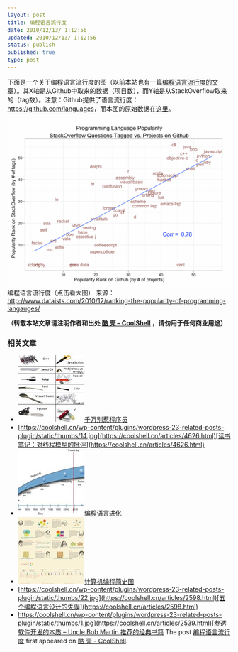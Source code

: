 ```yaml
---
layout: post
title: 编程语言流行度
date: 2010/12/13/ 1:12:56
updated: 2010/12/13/ 1:12:56
status: publish
published: true
type: post
---
```


下面是一个关于编程语言流行度的图（以前本站也有一篇[编程语言流行度的文章](https://coolshell.cn/articles/706.html)）。其X轴是从Github中取来的数据（项目数），而Y轴是从StackOverflow取来的（tag数）。注意：Github提供了语言流行度：<https://github.com/languages>，而本图的原始数据在[这里](http://www.dataists.com/wp-content/uploads/2010/12/language_ranks1.csv)。


[![](../wp-content/uploads/2010/12/rank_scatter1-1024x768.png "编程语言流行度")](https://coolshell.cn/wp-content/uploads/2010/12/rank_scatter1.png)编程语言流行度（点击看大图）
来源：<http://www.dataists.com/2010/12/ranking-the-popularity-of-programming-langauges/>



**（转载本站文章请注明作者和出处 [酷 壳 – CoolShell](https://coolshell.cn/) ，请勿用于任何商业用途）**



### 相关文章

* [![千万别惹程序员 ](../wp-content/uploads/2012/02/programming-language-150x150.jpg)](https://coolshell.cn/articles/6639.html)[千万别惹程序员](https://coolshell.cn/articles/6639.html)
* [https://coolshell.cn/wp-content/plugins/wordpress-23-related-posts-plugin/static/thumbs/14.jpg](https://coolshell.cn/articles/4626.html)[读书笔记：对线程模型的批评](https://coolshell.cn/articles/4626.html)
* [![编程语言进化](../wp-content/uploads/2010/10/language-evolution-150x150.jpg)](https://coolshell.cn/articles/3100.html)[编程语言进化](https://coolshell.cn/articles/3100.html)
* [![计算机编程简史图](../wp-content/uploads/2010/07/aboutprogramming04.eng_-150x150.jpg)](https://coolshell.cn/articles/2724.html)[计算机编程简史图](https://coolshell.cn/articles/2724.html)
* [https://coolshell.cn/wp-content/plugins/wordpress-23-related-posts-plugin/static/thumbs/22.jpg](https://coolshell.cn/articles/2598.html)[五个编程语言设计的失误](https://coolshell.cn/articles/2598.html)
* [https://coolshell.cn/wp-content/plugins/wordpress-23-related-posts-plugin/static/thumbs/1.jpg](https://coolshell.cn/articles/2539.html)[参透软件开发的本质 – Uncle Bob Martin 推荐的经典书籍](https://coolshell.cn/articles/2539.html)
The post [编程语言流行度](https://coolshell.cn/articles/3385.html) first appeared on [酷 壳 - CoolShell](https://coolshell.cn).